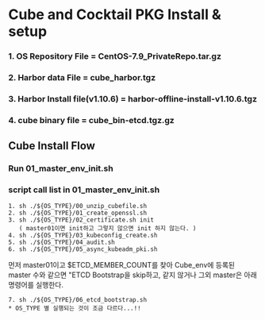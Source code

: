 # Cube and Cocktail PKG Install & setup
### 1. OS Repository File = CentOS-7.9_PrivateRepo.tar.gz
### 2. Harbor data File = cube_harbor.tgz
### 3. Harbor Install file(v1.10.6) = harbor-offline-install-v1.10.6.tgz
### 4. cube binary file = cube_bin-etcd.tgz.gz

## Cube Install Flow
### Run 01_master_env_init.sh
### script call list in 01_master_env_init.sh
    1. sh ./${OS_TYPE}/00_unzip_cubefile.sh
    2. sh ./${OS_TYPE}/01_create_openssl.sh
    3. sh ./${OS_TYPE}/02_certificate.sh init 
       ( master01이면 init하고 그렇지 않으면 init 하지 않는다. )
    4. sh ./${OS_TYPE}/03_kubeconfig_create.sh
    5. sh ./${OS_TYPE}/04_audit.sh
    6. sh ./${OS_TYPE}/05_async_kubeadm_pki.sh

먼저 master01이고 $ETCD_MEMBER_COUNT를 찾아 Cube_env에 등록된 master 수와 같으면 "ETCD Bootstrap을 skip하고,
같지 않거나 그외 master은 아래 명령어를 실행한다.

    7. sh ./${OS_TYPE}/06_etcd_bootstrap.sh
    * OS_TYPE 별 실행되는 것이 조금 다르다...!!